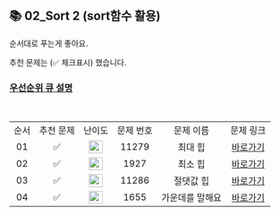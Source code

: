 ## 📚 02_Sort 2 (sort함수 활용)

순서대로 푸는게 좋아요.

추천 문제는 (✅ 체크표시) 했습니다.

### [우선순위 큐 설명](https://blog.naver.com/ghdcksgml2/222341520125)

<br/>

<table>
  <tr>
    <td align="center">순서</td>
    <td align="center">추천 문제</td>
    <td align="center">난이도</td>
    <td align="center">문제 번호</td>
    <td align="center">문제 이름</td>
    <td align="center">문제 링크</td>
  </tr>
  <tr>
    <td align="center">01</td>
    <td align="center">✅</td>
    <td align="center"><img height="23px" width="25px" src="https://d2gd6pc034wcta.cloudfront.net/tier/9.svg"></td>
    <td align="center">11279</td>
    <td align="center">최대 힙</td>
    <td align="center"><a href="https://www.acmicpc.net/problem/11279">바로가기</a></td>
  </tr>
  <tr>
    <td align="center">02</td>
    <td align="center">✅</td>
    <td align="center"><img height="23px" width="25px" src="https://d2gd6pc034wcta.cloudfront.net/tier/10.svg"></td>
    <td align="center">1927</td>
    <td align="center">최소 힙</td>
    <td align="center"><a href="https://www.acmicpc.net/problem/1927">바로가기</a></td>
  </tr>
  <tr>
    <td align="center">03</td>
    <td align="center">✅</td>
    <td align="center"><img height="23px" width="25px" src="https://d2gd6pc034wcta.cloudfront.net/tier/10.svg"></td>
    <td align="center">11286</td>
    <td align="center">절댓값 힙</td>
    <td align="center"><a href="https://www.acmicpc.net/problem/11286">바로가기</a></td>
  </tr>
  <tr>
    <td align="center">04</td>
    <td align="center">✅</td>
    <td align="center"><img height="23px" width="25px" src="https://d2gd6pc034wcta.cloudfront.net/tier/14.svg"></td>
    <td align="center">1655</td>
    <td align="center">가운데를 말해요</td>
    <td align="center"><a href="https://www.acmicpc.net/problem/1655">바로가기</a></td>
  </tr>
</table>

<br/><br/>
